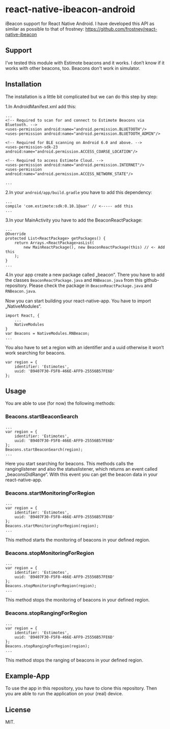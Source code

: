 # react-native-ibeacon-android

iBeacon support for React Native Android. I have developed this API as similar as possible to that of frostney: https://github.com/frostney/react-native-ibeacon

## Support
I’ve tested this module with Estimote beacons and it works. I don’t know if it works with other beacons, too. Beacons don't work in simulator. 

## Installation
The installation is a little bit complicated but we can do this step by step:

1.In AndroidManifest.xml add this:

``` 
...
<!-- Required to scan for and connect to Estimote Beacons via Bluetooth. -->
<uses-permission android:name="android.permission.BLUETOOTH"/>
<uses-permission android:name="android.permission.BLUETOOTH_ADMIN"/>

<!-- Required for BLE scanning on Android 6.0 and above. -->
<uses-permission-sdk-23 android:name="android.permission.ACCESS_COARSE_LOCATION"/>

<!-- Required to access Estimote Cloud. -->
<uses-permission android:name="android.permission.INTERNET"/>
<uses-permission android:name="android.permission.ACCESS_NETWORK_STATE"/>

... 

```

2.In your `android/app/build.gradle` you have to add this dependency:
	

```
...
compile 'com.estimote:sdk:0.10.1@aar' // <----- add this
...
````
3.In your MainActivity you have to add the BeaconReactPackage:

```
...
@Override
protected List<ReactPackage> getPackages() {
    return Arrays.<ReactPackage>asList(
        new MainReactPackage(), new BeaconReactPackage(this) // <- Add this 
    );
}
...
```
4.In your app create a new package called „beacon“. There you have to add the classes `BeaconReactPackage.java` and `RNBeacon.java` from this github-repository. Please check the package in `BeaconReactPackage.java` and `RNBeacon.java`.

Now you can start building your react-native-app. You have to import „NativeModules“.

```
import React, {
	...
	NativeModules
}
var Beacons = NativeModules.RNBeacon;
...
```
You also have to set a region with an identifier and a uuid otherwise it won’t work searching for beacons.

```
var region = {
    identifier: 'Estimotes',
    uuid: 'B9407F30-F5F8-466E-AFF9-25556B57FE6D'
};
```
## Usage
You are able to use (for now) the following methods:


### Beacons.startBeaconSearch
```
...
var region = {
    identifier: 'Estimotes',
    uuid: 'B9407F30-F5F8-466E-AFF9-25556B57FE6D'
};
Beacons.startBeaconSearch(region);
...
```

Here you start searching for beacons. This methods calls the ranginglistener and also the statuslistener, which returns an event called „beaconsDidRange“. With this event you can get the beacon data in your react-native-app.

### Beacons.startMonitoringForRegion
```
...
var region = {
    identifier: 'Estimotes',
    uuid: 'B9407F30-F5F8-466E-AFF9-25556B57FE6D'
};
Beacons.startMonitoringForRegion(region);
...
```

This method starts the monitoring of beacons in your defined region.

### Beacons.stopMonitoringForRegion
```
...
var region = {
    identifier: 'Estimotes',
    uuid: 'B9407F30-F5F8-466E-AFF9-25556B57FE6D'
};
Beacons.stopMonitoringForRegion(region);
...
```

This method stops the monitoring of beacons in your defined region.

### Beacons.stopRangingForRegion
```
...
var region = {
    identifier: 'Estimotes',
    uuid: 'B9407F30-F5F8-466E-AFF9-25556B57FE6D'
};
Beacons.stopRangingForRegion(region);
...
```
This method stops the ranging of beacons in your defined region.

## Example-App
To use the app in this repository, you have to clone this repository. Then you are able to run the application on your (real) device.


## License

MIT.
